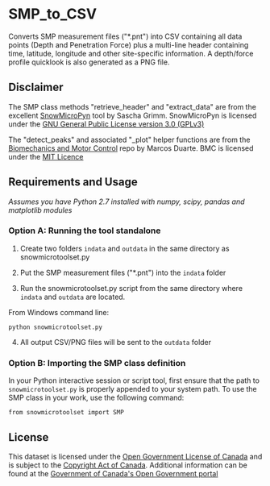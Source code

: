 # SMP_to_CSV
Converts SMP measurement files ("*.pnt") into CSV containing all data points (Depth and Penetration Force) plus a multi-line header containing time, latitude, longitude and other site-specific information. A depth/force profile quicklook is also generated as a PNG file.

## Disclaimer
The SMP class methods "retrieve_header" and "extract_data" are from the excellent [SnowMicroPyn](https://sourceforge.net/projects/pyntreader/files/) tool by Sascha Grimm. SnowMicroPyn is licensed under the [GNU General Public License version 3.0 (GPLv3)](https://sourceforge.net/directory/license:gplv3/)

The "detect_peaks" and associated "_plot" helper functions are from the [Biomechanics and Motor Control](https://github.com/demotu/BMC/blob/master/functions/detect_peaks.py) repo by Marcos Duarte. BMC is licensed under the [MIT Licence](https://github.com/demotu/BMC/blob/master/LICENSE.txt)

## Requirements and Usage
*Assumes you have Python 2.7 installed with numpy, scipy, pandas and matplotlib modules*

### Option A: Running the tool standalone

1. Create two folders ```indata``` and ```outdata``` in the same directory as snowmicrotoolset.py

2. Put the SMP measurement files ("*.pnt") into the ```indata``` folder 

3. Run the snowmicrotoolset.py script from the same directory where ```indata``` and ```outdata``` are located. 

From Windows command line:
```
python snowmicrotoolset.py
```

4. All output CSV/PNG files will be sent to the ```outdata``` folder

### Option B: Importing the SMP class definition

In your Python interactive session or script tool, first ensure that the path to ```snowmicrotoolset.py``` is properly appended to your system path. To use the SMP class in your work, use the following command:

```
from snowmicrotoolset import SMP
```

## License
This dataset is licensed under the [Open Government License of Canada](http://open.canada.ca/en/open-government-licence-canada)
and is subject to the [Copyright Act of Canada](http://laws-lois.justice.gc.ca/eng/acts/C-42/index.html). Additional information can be found at the [Government of Canada's Open Government portal](http://open.canada.ca)
